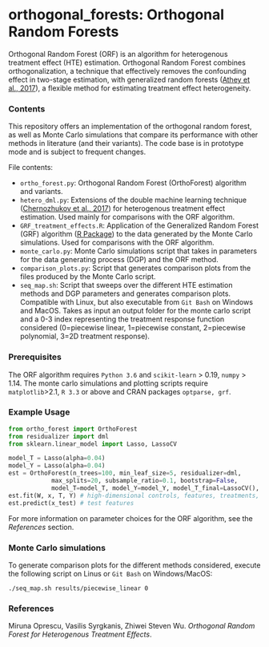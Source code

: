 # orthogonal_forests: Orthogonal Random Forests

Orthogonal Random Forest (ORF) is an algorithm for heterogenous treatment effect (HTE)
estimation. Orthogonal Random Forest combines orthogonalization,
a technique that effectively removes the confounding effect in two-stage estimation,
with generalized random forests ([Athey et al., 2017](https://arxiv.org/abs/1610.01271)), a flexible method for estimating treatment
effect heterogeneity.

### Contents

This repository offers an implementation of the orthogonal random forest, as well as Monte Carlo simulations that compare its performance with other methods in literature (and their variants). The code base is in prototype mode and is subject to frequent changes.

File contents:

* `ortho_forest.py`: Orthogonal Random Forest (OrthoForest) algorithm and variants.
* `hetero_dml.py`: Extensions of the double machine learning technique ([Chernozhukov et al., 2017](https://arxiv.org/abs/1608.00060)) for heterogenous treatment effect estimation. Used mainly for comparisons with the ORF algorithm.
* `GRF_treatment_effects.R`: Application of the Generalized Random Forest (GRF) algorithm ([R Package](https://cran.r-project.org/web/packages/grf/index.html)) to the data generated by the Monte Carlo simulations. Used for comparisons with the ORF algorithm. 
* `monte_carlo.py`: Monte Carlo simulations script that takes in parameters for the data generating process (DGP) and the ORF method.
* `comparison_plots.py`: Script that generates comparison plots from the files produced by the Monte Carlo script.
* `seq_map.sh`: Script that sweeps over the different HTE estimation methods and DGP parameters and generates comparison plots. Compatible with Linux, but also executable from `Git Bash` on Windows and MacOS. Takes as input an output folder for the monte carlo script and a 0-3 index representing the treatment response function considered (0=piecewise linear, 1=piecewise constant, 2=piecewise polynomial, 3=2D treatment response).

### Prerequisites

The ORF algorithm requires `Python 3.6` and `scikit-learn` > 0.19, `numpy` > 1.14. The monte carlo simulations and plotting scripts require `matplotlib`>2.1, `R 3.3` or above and CRAN packages `optparse, grf`. 

### Example Usage

```Python
from ortho_forest import OrthoForest
from residualizer import dml
from sklearn.linear_model import Lasso, LassoCV

model_T = Lasso(alpha=0.04)
model_Y = Lasso(alpha=0.04)
est = OrthoForest(n_trees=100, min_leaf_size=5, residualizer=dml,
            max_splits=20, subsample_ratio=0.1, bootstrap=False, 
            model_T=model_T, model_Y=model_Y, model_T_final=LassoCV(), model_Y_final=LassoCV())
est.fit(W, x, T, Y) # high-dimensional controls, features, treatments, outcomes
est.predict(x_test) # test features
```
For more information on parameter choices for the ORF algorithm, see the *References* section. 

### Monte Carlo simulations

To generate comparison plots for the different methods considered, execute the following script on Linus or `Git Bash` on Windows/MacOS:
```shell
./seq_map.sh results/piecewise_linear 0
```

### References 

Miruna Oprescu, Vasilis Syrgkanis, Zhiwei Steven Wu. *Orthogonal Random Forest for Heterogenous Treatment Effects*. 